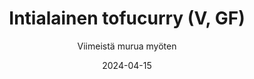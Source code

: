 ---
title: "Intialainen tofucurry (V, GF)"
image: "https://vegaanibotti.lauravuo.me/2024/04/2024-04-15_small.png"
date: 2024-04-15
receipt_url: "https://viimeistamuruamyoten.com/intialainen-tofucurry-v-gf/"
author: "Viimeistä murua myöten"
---